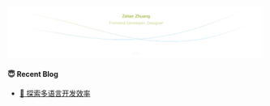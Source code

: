 [![image](https://raw.githubusercontent.com/zzetao/zzetao/master/assets/v01-5.png)](https://github.com/zzetao)

#### 😇 Recent Blog
- [📖  探索多语言开发效率](https://www.notion.so/zzetao/72089034034d4232a5f2f9cd3b1a77f6)
